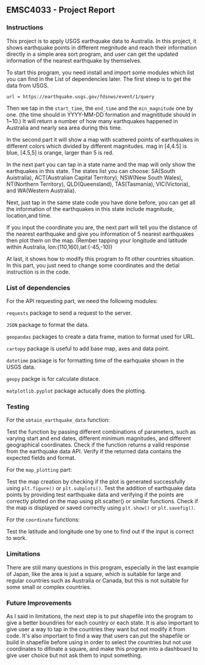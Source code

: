 ## EMSC4033 - Project Report

### Instructions

This project is to apply USGS earthquake data to Australia. In this project, it shows earthquake points in different megnitude and reach their information 
 directly in a simple area sort program, and user can get the updated information of the nearest earthquake by themselves.
 
 To start this program, you need install and import some modules which list you can find in the List of dependencies later.
 The first steep is to get the data from USGS.
 
 `url = https://earthquake.usgs.gov/fdsnws/event/1/query`
 
 Then we tap in the `start_time`, the `end_time` and the `min_magnitude` one by one. (the time should in YYYY-MM-DD formation and magnititude should in 1~10.)
It will return a number of how many earthquakes happened in Australia and nearly sea area during this time.

In the second part it will show a map with scattered points of earthquakes in different colors which divided by different magnitudes.
mag in [4,4.5] is blue, [4.5,5] is orange, larger than 5 is red.

In the next part you can tap in a state name and the map will only show the earthquakes in this state.
The states list you can choose: SA(South Auistralia), ACT(Australian Capital Territory), NSW(New South Wales),
 NT(Northern Territory), QLD(Queensland), TAS(Tasmania), VIC(Victoria), and WA(Western Australia).

Next, just tap in the same state code you have done before, you can get all the information of the earthquakes in this state include magnitude, location,and time.

If you input the coordinate you are, the next part will tell you the distance of the nearest earthquake and give you information of 5 nearest earthquakes then plot them on the map.
(Rember tapping your longitude and latitude within Australia, lon:(110,160),lat:(-45,-10))

At last, it shows how to modify this program to fit other countries situation. In this part, you just need to change some coordinates and the detial instruction is in the code.

### List of dependencies

For the API requesting part, we need the following modules:

`requests` package to send a request to the server. 

`JSON` package to format the data. 

`geopandas` packages to create a 
data frame, mation to format used for URL. 

`cartopy` package is useful to add base map, axes and data point. 

`datetime` package is for formatting time of the earhquake shown in the USGS data.

`geopy` packge is for calculate distace. 

`matplotlib.pyplot` package actucally does the plotting.

### Testing

For the `obtain_earthquake_data` function:

Test the function by passing different combinations of parameters, such as varying start and end dates, different minimum magnitudes, and different geographical coordinates.
Check if the function returns a valid response from the earthquake data API.
Verify if the returned data contains the expected fields and format.

For the `map_plotting` part:

Test the map creation by checking if the plot is generated successfully using `plt.figure()` or `plt.subplots()`.
Test the addition of earthquake data points by providing test earthquake data and verifying if the points are correctly plotted on the map using plt.scatter() or similar functions.
Check if the map is displayed or saved correctly using `plt.show()` or `plt.savefig()`.

For the `coordinate` functions:

Test the latitude and longitude one by one to find out if the input is correct to work.

### Limitations

There are still many questions in this program, especially in the last example of Japan,
like the area is just a square, which is suitable for large and regular countries such as Australia or 
Canada, but this is not suitable for some small or complex countries. 


### Future Improvements	

As I said in limitations, the next step is to put shapefile into the program to give a better boundries for each country or each state.
It is also important to give user a way to tap in the countries they want but not modify it from code. It's also important to find a way that users can put the shapefile or build in shapefile before using in order to select the countries but not use coordinates to difinate a square, and make this program into a dashboard
to give user choice but not ask them to input something.
